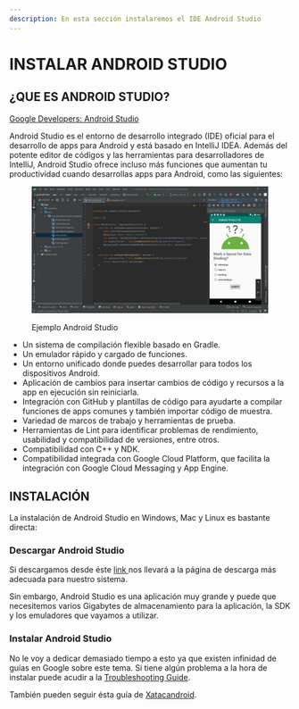 ```yaml
---
description: En esta sección instalaremos el IDE Android Studio
---
```


# INSTALAR ANDROID STUDIO

## ¿QUE ES ANDROID STUDIO?

[Google Developers: Android Studio](https://developer.android.com/studio/intro?hl=es-419)

Android Studio es el entorno de desarrollo integrado (IDE) oficial para el desarrollo de apps para Android y está basado en IntelliJ IDEA. Además del potente editor de códigos y las herramientas para desarrolladores de IntelliJ, Android Studio ofrece incluso más funciones que aumentan tu productividad cuando desarrollas apps para Android, como las siguientes:

<figure><img src="../.gitbook/assets/ejemplo-studio.png" alt=""><figcaption><p>Ejemplo Android Studio</p></figcaption></figure>

* Un sistema de compilación flexible basado en Gradle.
* Un emulador rápido y cargado de funciones.
* Un entorno unificado donde puedes desarrollar para todos los dispositivos Android.
* Aplicación de cambios para insertar cambios de código y recursos a la app en ejecución sin reiniciarla.
* Integración con GitHub y plantillas de código para ayudarte a compilar funciones de apps comunes y también importar código de muestra.
* Variedad de marcos de trabajo y herramientas de prueba.
* Herramientas de Lint para identificar problemas de rendimiento, usabilidad y compatibilidad de versiones, entre otros.
* Compatibilidad con C++ y NDK.
* Compatibilidad integrada con Google Cloud Platform, que facilita la integración con Google Cloud Messaging y App Engine.

## INSTALACIÓN

La instalación de Android Studio en Windows, Mac y Linux es bastante directa:

### Descargar Android Studio

Si descargamos desde éste [link ](https://developer.android.com/studio)nos llevará a la página de descarga más adecuada para nuestro sistema.

Sin embargo, Android Studio es una aplicación muy grande y puede que necesitemos varios Gigabytes de almacenamiento para la aplicación, la SDK y los emuladores que vayamos a utilizar.

### Instalar Android Studio

No le voy a dedicar demasiado tiempo a esto ya que existen infinidad de guías en Google sobre este tema. Si tiene algún problema a la hora de instalar puede acudir a la [Troubleshooting Guide](https://s3.amazonaws.com/video.udacity-data.com/topher/2018/November/5be2884a\_troubleshooting-guide-developing-android-apps-in-kotlin/troubleshooting-guide-developing-android-apps-in-kotlin.pdf).

También pueden seguir ésta guía de [Xatacandroid](https://www.xatakandroid.com/tutoriales/como-instalar-android-studio-tu-pc-cinco-sencillos-pasos).
